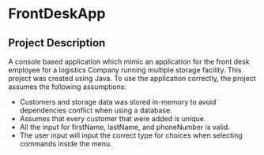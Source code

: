 # FrontDeskApp
## Project Description
A console based application which mimic an application for the front desk employee for a logistics Company running multiple storage facility. This project was created using Java.
To use the application correctly, the project assumes the following assumptions:
- Customers and storage data was stored in-memory to avoid dependencies conflict when using a database.
- Assumes that every customer that were added is unique.
- All the input for firstName, lastName, and phoneNumber is valid.
- The user input will input the correct type for choices when selecting commands inside the menu.


